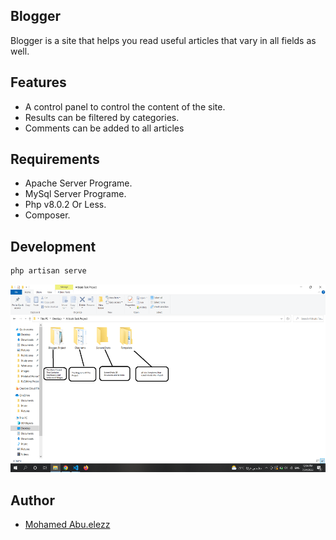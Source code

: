 ## Blogger
Blogger is a site that helps you read useful articles that vary in all fields as well.

## Features

- A control panel to control the content of the site.
- Results can be filtered by categories.
- Comments can be added to all articles

## Requirements

- Apache Server Programe.
- MySql Server Programe.
- Php v8.0.2 Or Less.
- Composer.

## Development


```sh
php artisan serve 
```


<div align="center">
  <img src="https://github.com/Mohamed-Abuelezz/Blogger/blob/main/ScreensShots/Directory%20Structures%20ScreensShots/foldrsStructure.PNG" width="800" height="300"/>
</div>


 


## Author

- [Mohamed Abu.elezz](https://wa.me/+201063898262/?text=Hi)


